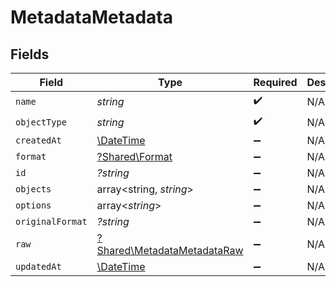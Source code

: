 # MetadataMetadata


## Fields

| Field                                                                     | Type                                                                      | Required                                                                  | Description                                                               |
| ------------------------------------------------------------------------- | ------------------------------------------------------------------------- | ------------------------------------------------------------------------- | ------------------------------------------------------------------------- |
| `name`                                                                    | *string*                                                                  | :heavy_check_mark:                                                        | N/A                                                                       |
| `objectType`                                                              | *string*                                                                  | :heavy_check_mark:                                                        | N/A                                                                       |
| `createdAt`                                                               | [\DateTime](https://www.php.net/manual/en/class.datetime.php)             | :heavy_minus_sign:                                                        | N/A                                                                       |
| `format`                                                                  | [?Shared\Format](../../Models/Shared/Format.md)                           | :heavy_minus_sign:                                                        | N/A                                                                       |
| `id`                                                                      | *?string*                                                                 | :heavy_minus_sign:                                                        | N/A                                                                       |
| `objects`                                                                 | array<string, *string*>                                                   | :heavy_minus_sign:                                                        | N/A                                                                       |
| `options`                                                                 | array<*string*>                                                           | :heavy_minus_sign:                                                        | N/A                                                                       |
| `originalFormat`                                                          | *?string*                                                                 | :heavy_minus_sign:                                                        | N/A                                                                       |
| `raw`                                                                     | [?Shared\MetadataMetadataRaw](../../Models/Shared/MetadataMetadataRaw.md) | :heavy_minus_sign:                                                        | N/A                                                                       |
| `updatedAt`                                                               | [\DateTime](https://www.php.net/manual/en/class.datetime.php)             | :heavy_minus_sign:                                                        | N/A                                                                       |
